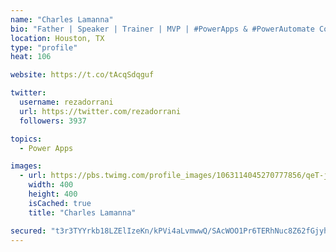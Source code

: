 ```yaml
---
name: "Charles Lamanna"
bio: "Father | Speaker | Trainer | MVP | #PowerApps & #PowerAutomate Community Super User | YouTuber Right-pointing triangle http://youtube.com/c/rezadorrani | Learn - Share - Clockwise rightwards and leftwards open circle arrows"
location: Houston, TX
type: "profile"
heat: 106

website: https://t.co/tAcqSdqguf

twitter:
  username: rezadorrani
  url: https://twitter.com/rezadorrani
  followers: 3937

topics:
  - Power Apps

images:
  - url: https://pbs.twimg.com/profile_images/1063114045270777856/qeT-jpWr_400x400.jpg
    width: 400
    height: 400
    isCached: true
    title: "Charles Lamanna"

secured: "t3r3TYYrkb18LZElIzeKn/kPVi4aLvmwwQ/SAcWOO1Pr6TERhNuc8Z62fGjyhFaWsQZqj+aiAAFOyUl9K1KUk4wCi0JcRSI/eIlfuunivz0d3Oc4O2YuvQz4XNWSqenCYxFn5LArusVdkYvpLyxW5IsVVcYsqLY//fQiWLZxcl34my+MY7Jd7DXcmOs6TWfULy3blCR8E6udCJ6M86Olmjp87Nyp52uVWXDV7WguRyXDnTPomQjXvOxJs2sVQ1kkn3KXRIo7MMT7qSMIwZecndfLZv7BaKJU9n9a5QZ6bXVZdfq25Nwb0SqUHkSgo8fTiCAGFSQI3VMNw9wscuRPkYClDM3Cu/GEZtGPMiJmSb/XmlxPZ7MuSukDb1vCfjxZv8thp2yjIbcCff4718i2rsK3UvHCIlqQ3lDIpJk1Y7g=;ej2gHf9Q+Bnn9tycZ+PXfw=="
---
```


